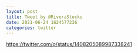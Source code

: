 ```yaml
--- 
layout: post 
title: Tweet by @RiveraStocks 
date: 2021-06-24 1624577236 
categories: twitter 
--- 
```

https://twitter.com/o/status/1408205089987338241